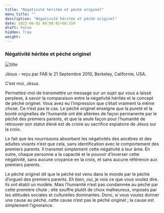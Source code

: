 ```yaml
---
title: "Négativité héritée et péché originel"
menu_title: ""
description: "Négativité héritée et péché originel"
date: 2022-06-01 06:00:01+00:159
draft: False
hidden: True
weight:
---
```

### Négativité héritée et péché originel

![title](/fr-contemporary-messages/fr-contemporary-messages-by-date-order/fr-contemporary-messages-2010/fr-2010-spiritualite-12-1.jpg)

Jésus - reçu par FAB le 21 Septembre 2010, Berkeley, Californie, USA.

C’est moi, Jésus.

Permettez-moi de transmettre un message sur un sujet qui vous a laissé perplexe, à savoir la comparaison entre la négativité héritée et le concept de péché originel. Vous avez eu l’impression que c’était vraiment la même chose. Ce n’est pas le cas. Le péché originel enseigne que la pureté et la bonté originelles de l’humanité ont été altérées de façon permanente par le péché des premiers parents, et que la seule façon pour l’humanité de retrouver son statut élevé est de croire au sacrifice expiatoire de Jésus sur la croix.

Le fait que les nourrissons absorbent les négativités des ancêtres et des adultes vivants n’est que cela, sans identification avec le comportement des premiers parents. Il transmet simplement cette négativité à leur âme. En outre, chaque personne a la capacité et le pouvoir d’inverser cette négativité, sans aucune croyance en la croix, et sans aucune référence aux premiers parents.

Le péché originel dit que le péché est venu dans le monde par le péché d’orgueil des premiers parents. Eh bien, oui, je vois ce que vous voulez dire. Ils ont établi un modèle. Mais l’humanité n’est pas condamnée au péché par cette première chute ; elle souffre plutôt de choix malheureux, imposés par les attitudes sociales et culturelles dominantes. Donc, si vous voulez donner une cause au péché, cette cause n’est pas le péché originel ; la cause est simplement l’ignorance.
